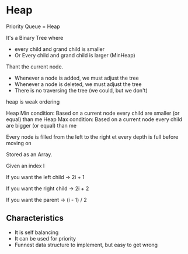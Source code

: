 # Heap

Priority Queue = Heap

It's a Binary Tree where 

* every child and grand child is smaller
* Or Every child and grand child is larger (MinHeap)

Thant the current node.

* Whenever a node is added, we must adjust the tree
* Whenever a node is deleted, we must adjust the tree
* There is no traversing the tree (we could, but we don't)

heap is weak ordering

Heap Min condition: Based on a current node every child are smaller (or equal) than me
Heap Max condition: Based on a current node every child are bigger (or equal) than me

Every node is filled from the left to the right et every depth is full before moving on


Stored as an Array.

Given an index I

If you want the left child -> 2i + 1

If you want the right child -> 2i + 2

If you want the parent -> (i - 1) / 2

## Characteristics

* It is self balancing
* It can be used for priority
* Funnest data structure to implement, but easy to get wrong
